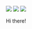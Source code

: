 <a href="https://8156217.tistory.com" target="_blank"><img src="https://img.shields.io/badge/Tistory-191A1B?style=plastic&logo=Tistory&logoColor=white"/></a>
<a href="" target="_blank"><img src="https://img.shields.io/badge/8156217@handong.ac.kr-EF2D5E?style=plastic&logo=Gmail&logoColor=white"/></a>
<a href="https://www.youtube.com/@MotionInChrist" target="_blank"><img src="https://img.shields.io/badge/Club-FF0000?style=plastic&logo=YouTube&logoColor=white"/></a>

Hi there!
